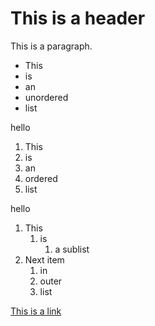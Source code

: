 This is a header
================

This is a paragraph.

* This
* is
* an
* unordered
* list

hello

1. This
2. is
3. an
3. ordered
3. list

hello

1. This
    1. is
        1. a sublist
2. Next item
    1. in
    2. outer
    3. list

[This is a link](http://slashdot.org)